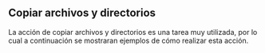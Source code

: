 ## Copiar archivos y directorios

La acción de copiar archivos y directorios es una tarea muy utilizada, por lo cual a continuación se mostraran ejemplos de cómo realizar esta acción.

